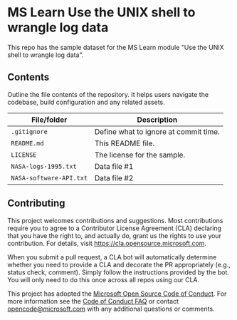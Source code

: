 # MS Learn Use the UNIX shell to wrangle log data

<!--
Guidelines on README format: https://review.docs.microsoft.com/help/onboard/admin/samples/concepts/readme-template?branch=master

Guidance on onboarding samples to docs.microsoft.com/samples: https://review.docs.microsoft.com/help/onboard/admin/samples/process/onboarding?branch=master

Taxonomies for products and languages: https://review.docs.microsoft.com/new-hope/information-architecture/metadata/taxonomies?branch=master
-->

This repo has the sample dataset for the MS Learn module "Use the UNIX shell to wrangle log data".

## Contents

Outline the file contents of the repository. It helps users navigate the codebase, build configuration and any related assets.

| File/folder             | Description                                |
| ----------------------- | ------------------------------------------ |
| `.gitignore`            | Define what to ignore at commit time.      |
| `README.md`             | This README file.                          |
| `LICENSE`               | The license for the sample.                |
| `NASA-logs-1995.txt`    | Data file #1                               |
| `NASA-software-API.txt` | Data file #2                               |

## Contributing

This project welcomes contributions and suggestions. Most contributions require you to agree to a
Contributor License Agreement (CLA) declaring that you have the right to, and actually do, grant us
the rights to use your contribution. For details, visit https://cla.opensource.microsoft.com.

When you submit a pull request, a CLA bot will automatically determine whether you need to provide
a CLA and decorate the PR appropriately (e.g., status check, comment). Simply follow the instructions
provided by the bot. You will only need to do this once across all repos using our CLA.

This project has adopted the [Microsoft Open Source Code of Conduct](https://opensource.microsoft.com/codeofconduct/).
For more information see the [Code of Conduct FAQ](https://opensource.microsoft.com/codeofconduct/faq/) or
contact [opencode@microsoft.com](mailto:opencode@microsoft.com) with any additional questions or comments.
